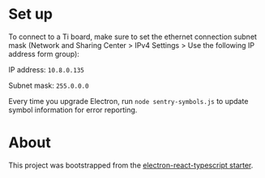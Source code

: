 # Set up

To connect to a Ti board, make sure to set the ethernet connection subnet mask (Network and Sharing Center > IPv4 Settings > Use the following IP address form group):

IP address: `10.8.0.135`

Subnet mask: `255.0.0.0`

Every time you upgrade Electron, run `node sentry-symbols.js` to update symbol information for error reporting.

# About

This project was bootstrapped from the [electron-react-typescript starter](git@github.com:Robinfr/electron-react-typescript.git).
